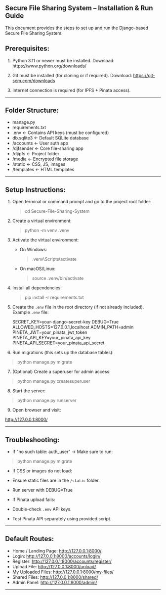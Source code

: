 Secure File Sharing System – Installation & Run Guide
------------------------------------------------------

This document provides the steps to set up and run the Django-based Secure File Sharing System.

Prerequisites:
---------------------
1. Python 3.11 or newer must be installed.
   Download: https://www.python.org/downloads/

2. Git must be installed (for cloning or if required).
   Download: https://git-scm.com/downloads

3. Internet connection is required (for IPFS + Pinata access).

------------------------------------------------------

Folder Structure:
---------------------
- manage.py
- requirements.txt
- .env                    ← Contains API keys (must be configured)
- db.sqlite3              ← Default SQLite database
- /accounts               ← User auth app
- /djfsender              ← Core file-sharing app
- /djipfs                 ← Project folder
- /media                  ← Encrypted file storage
- /static                 ← CSS, JS, images
- /templates              ← HTML templates

------------------------------------------------------

Setup Instructions:
----------------------

1. Open terminal or command prompt and go to the project root folder:

   > cd Secure-File-Sharing-System

2. Create a virtual environment:

   > python -m venv .venv

3. Activate the virtual environment:

   - On Windows:
     > .venv\Scripts\activate

   - On macOS/Linux:
     > source .venv/bin/activate

4. Install all dependencies:

   > pip install -r requirements.txt

5. Create the `.env` file in the root directory (if not already included).
   Example `.env` file:

	SECRET_KEY=your-django-secret-key
	DEBUG=True
	ALLOWED_HOSTS=127.0.0.1,localhost
	ADMIN_PATH=admin
	PINETA_JWT=your_pinata_jwt_token
	PINETA_API_KEY=your_pinata_api_key
	PINETA_API_SECRET=your_pinata_api_secret

6. Run migrations (this sets up the database tables):

> python manage.py migrate

7. (Optional) Create a superuser for admin access:

> python manage.py createsuperuser

8. Start the server:

> python manage.py runserver

9. Open browser and visit:

http://127.0.0.1:8000/

------------------------------------------------------

Troubleshooting:
----------------------

- If "no such table: auth_user" → Make sure to run:
> python manage.py migrate

- If CSS or images do not load:
- Ensure static files are in the `/static` folder.
- Run server with DEBUG=True

- If Pinata upload fails:
- Double-check `.env` API keys.
- Test Pinata API separately using provided script.

------------------------------------------------------

Default Routes:
----------------------

- Home / Landing Page:         http://127.0.0.1:8000/
- Login:                       http://127.0.0.1:8000/accounts/login/
- Register:                    http://127.0.0.1:8000/accounts/register/
- Upload File:                 http://127.0.0.1:8000/upload/
- My Uploaded Files:           http://127.0.0.1:8000/my-files/
- Shared Files:                http://127.0.0.1:8000/shared/
- Admin Panel:                 http://127.0.0.1:8000/admin/

------------------------------------------------------
